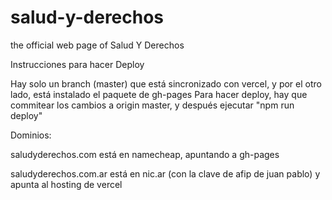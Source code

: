 # salud-y-derechos
the official web page of Salud Y Derechos


Instrucciones para hacer Deploy

Hay solo un branch (master) que está sincronizado con vercel, y por el otro lado, está instalado el paquete de gh-pages
Para hacer deploy, hay que commitear los cambios a origin master, y después ejecutar "npm run deploy"

Dominios:

saludyderechos.com está en namecheap, apuntando a gh-pages

saludyderechos.com.ar está en nic.ar (con la clave de afip de juan pablo) y apunta al hosting de vercel
